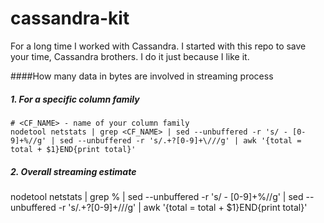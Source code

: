 cassandra-kit
=============

For a long time I worked with Cassandra. I started with this repo to save your time, Cassandra brothers. I do it just because I like it.

####How many data in bytes are involved in streaming process
##### 1. For a specific column family

    # <CF_NAME> - name of your column family
    nodetool netstats | grep <CF_NAME> | sed --unbuffered -r 's/ - [0-9]+%//g' | sed --unbuffered -r 's/.+?[0-9]+\///g' | awk '{total = total + $1}END{print total}'
    
##### 2. Overall streaming estimate
nodetool netstats | grep % | sed --unbuffered -r 's/ - [0-9]+%//g' | sed --unbuffered -r 's/.+?[0-9]+\///g' | awk '{total = total + $1}END{print total}'
    
